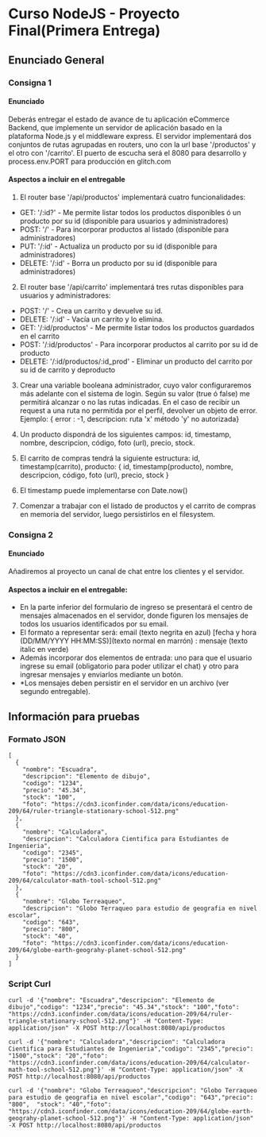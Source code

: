 # Curso NodeJS - Proyecto Final(Primera Entrega)

## Enunciado General

### Consigna 1
#### Enunciado
Deberás entregar el estado de avance de tu aplicación eCommerce Backend, que implemente un servidor de aplicación basado en la plataforma Node.js y el middleware express. El servidor implementará dos conjuntos de rutas agrupadas en routers, uno con la url base '/productos' y el otro con '/carrito'. El puerto de escucha será el 8080 para desarrollo y process.env.PORT para producción en glitch.com

####  Aspectos a incluir en el entregable
1. El router base '/api/productos' implementará cuatro funcionalidades:
* GET: '/:id?' - Me permite listar todos los productos disponibles ó un producto por su id (disponible para usuarios y administradores)
* POST: '/' - Para incorporar productos al listado (disponible para administradores)
* PUT: '/:id' - Actualiza un producto por su id (disponible para administradores)
* DELETE: '/:id' - Borra un producto por su id (disponible para administradores)

2. El router base '/api/carrito' implementará tres rutas disponibles para usuarios y administradores:
* POST: '/' - Crea un carrito y devuelve su id.
* DELETE: '/:id' - Vacía un carrito y lo elimina.
* GET: '/:id/productos' - Me permite listar todos los productos guardados en el carrito
* POST: '/:id/productos' - Para incorporar productos al carrito por su id de producto
* DELETE: '/:id/productos/:id_prod' - Eliminar un producto del carrito por su id de carrito y deproducto

3. Crear una variable booleana administrador, cuyo valor configuraremos más adelante con el sistema de login. Según su valor (true ó false) me permitirá alcanzar o no las rutas indicadas. En el caso de recibir un request a una ruta no permitida por el perfil, devolver un objeto de error. Ejemplo: { error : -1, descripcion: ruta 'x' método 'y' no autorizada}

4. Un producto dispondrá de los siguientes campos: id, timestamp, nombre, descripcion, código, foto (url), precio, stock.

5. El carrito de compras tendrá la siguiente estructura: id, timestamp(carrito), producto: { id, timestamp(producto), nombre, descripcion, código, foto (url), precio, stock }

6. El timestamp puede implementarse con Date.now()

7. Comenzar a trabajar con el listado de productos y el carrito de compras en memoria del servidor, luego persistirlos en el filesystem.

### Consigna 2
#### Enunciado
Añadiremos al proyecto un canal de chat entre los clientes y el servidor.


#### Aspectos a incluir en el entregable:
* En la parte inferior del formulario de ingreso se presentará el centro de mensajes almacenados en el
servidor, donde figuren los mensajes de todos los usuarios identificados por su email.
* El formato a representar será: email (texto negrita en azul) [fecha y hora (DD/MM/YYYY HH:MM:SS)](texto normal en marrón) : mensaje (texto italic en verde)
* Además incorporar dos elementos de entrada: uno para que el usuario ingrese su email (obligatorio para poder utilizar el chat) y otro para ingresar mensajes y enviarlos mediante un botón.
* *Los mensajes deben persistir en el servidor en un archivo (ver segundo entregable).

## Información para pruebas
### Formato JSON
```
[
  {
    "nombre": "Escuadra",
    "descripcion": "Elemento de dibujo",
    "codigo": "1234",
    "precio": "45.34",
    "stock": "100",
    "foto": "https://cdn3.iconfinder.com/data/icons/education-209/64/ruler-triangle-stationary-school-512.png"
  },
  {
    "nombre": "Calculadora",
    "descripcion": "Calculadora Cientifica para Estudiantes de Ingenieria",
    "codigo": "2345",
    "precio": "1500",
    "stock": "20",
    "foto": "https://cdn3.iconfinder.com/data/icons/education-209/64/calculator-math-tool-school-512.png"
  },
  {
    "nombre": "Globo Terreaqueo",
    "descripcion": "Globo Terraqueo para estudio de geografia en nivel escolar",
    "codigo": "643",
    "precio": "800",
    "stock": "40",
    "foto": "https://cdn3.iconfinder.com/data/icons/education-209/64/globe-earth-geograhy-planet-school-512.png"
  }
]
```

### Script Curl
```
curl -d '{"nombre": "Escuadra","descripcion": "Elemento de dibujo","codigo": "1234","precio": "45.34","stock": "100","foto": "https://cdn3.iconfinder.com/data/icons/education-209/64/ruler-triangle-stationary-school-512.png"}' -H "Content-Type: application/json" -X POST http://localhost:8080/api/productos

curl -d '{"nombre": "Calculadora","descripcion": "Calculadora Cientifica para Estudiantes de Ingenieria","codigo": "2345","precio": "1500","stock": "20","foto": "https://cdn3.iconfinder.com/data/icons/education-209/64/calculator-math-tool-school-512.png"}' -H "Content-Type: application/json" -X POST http://localhost:8080/api/productos

curl -d '{"nombre": "Globo Terreaqueo","descripcion": "Globo Terraqueo para estudio de geografia en nivel escolar","codigo": "643","precio": "800",  "stock": "40","foto": "https://cdn3.iconfinder.com/data/icons/education-209/64/globe-earth-geograhy-planet-school-512.png"}' -H "Content-Type: application/json" -X POST http://localhost:8080/api/productos
```



